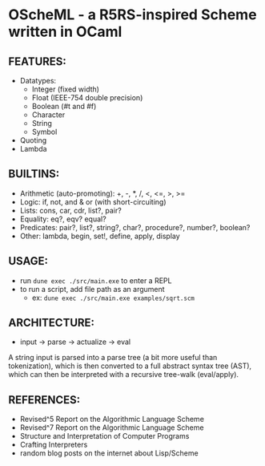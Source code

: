 # OScheML - a R5RS-inspired Scheme written in OCaml

## FEATURES:
- Datatypes:
    - Integer (fixed width)
    - Float (IEEE-754 double precision)
    - Boolean (#t and #f)
    - Character
    - String
    - Symbol
- Quoting
- Lambda

## BUILTINS:
- Arithmetic (auto-promoting): +, -, \*, /, <, <=, >, >=
- Logic: if, not, and & or (with short-circuiting)
- Lists: cons, car, cdr, list?, pair?
- Equality: eq?, eqv? equal?
- Predicates: pair?, list?, string?, char?, procedure?, number?, boolean?
- Other: lambda, begin, set!, define, apply, display

## USAGE:
- run `dune exec ./src/main.exe` to enter a REPL
- to run a script, add file path as an argument
   - ex: `dune exec ./src/main.exe examples/sqrt.scm`

## ARCHITECTURE:
- input -> parse -> actualize -> eval

A string input is parsed into a parse tree (a bit more useful than tokenization),
which is then converted to a full abstract syntax tree (AST),
which can then be interpreted with a recursive tree-walk (eval/apply).

## REFERENCES:
- Revised^5 Report on the Algorithmic Language Scheme
- Revised^7 Report on the Algorithmic Language Scheme
- Structure and Interpretation of Computer Programs
- Crafting Interpreters
- random blog posts on the internet about Lisp/Scheme
